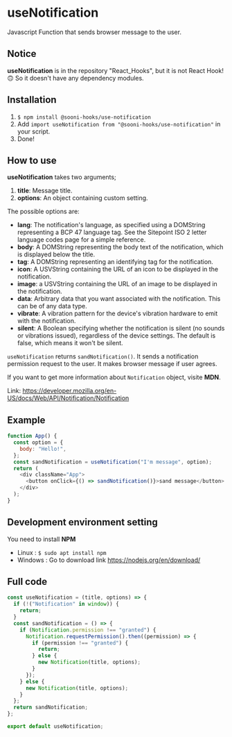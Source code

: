 # useNotification
Javascript Function that sends browser message to the user.

## Notice
**useNotification** is in the repository "React_Hooks", but it is not React Hook!🙃 So it doesn't have any dependency modules.

## Installation
1. `$ npm install @sooni-hooks/use-notification`
2. Add `import useNotification from "@sooni-hooks/use-notification"` in your script.
3. Done!

## How to use
**useNotification** takes two arguments;
1. **title**: Message title.
2. **options**: An object containing custom setting.

The possible options are:

- **lang**: The notification's language, as specified using a DOMString representing a BCP 47 language tag. See the Sitepoint ISO 2 letter language codes page for a simple reference.
- **body**: A DOMString representing the body text of the notification, which is displayed below the title.
- **tag**: A DOMString representing an identifying tag for the notification.
- **icon**: A USVString containing the URL of an icon to be displayed in the notification.
- **image**: a USVString containing the URL of an image to be displayed in the notification.
- **data**: Arbitrary data that you want associated with the notification. This can be of any data type.
- **vibrate**: A vibration pattern for the device's vibration hardware to emit with the notification.
- **silent**: A Boolean specifying whether the notification is silent (no sounds or vibrations issued), regardless of the device settings. The default is false, which means it won't be silent.

`useNotification` returns `sandNotification()`. It sends a notification permission request to the user. It makes browser message if user agrees.

If you want to get more information about `Notification` object, visite **MDN**.

Link: https://developer.mozilla.org/en-US/docs/Web/API/Notification/Notification

## Example
```js
function App() {
  const option = {
    body: "Hello!",
  };
  const sandNotification = useNotification("I'm message", option);
  return (
    <div className="App">
      <button onClick={() => sandNotification()}>sand message</button>
    </div>
  );
}
```

## Development environment setting
You need to install **NPM**
- Linux : `$ sudo apt install npm`
- Windows : Go to download link https://nodejs.org/en/download/

## Full code
```js
const useNotification = (title, options) => {
  if (!("Notification" in window)) {
    return;
  }
  const sandNotification = () => {
    if (Notification.permission !== "granted") {
      Notification.requestPermission().then((permission) => {
        if (permission !== "granted") {
          return;
        } else {
          new Notification(title, options);
        }
      });
    } else {
      new Notification(title, options);
    }
  };
  return sandNotification;
};

export default useNotification;
```